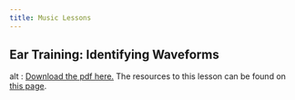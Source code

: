 ```yaml
---
title: Music Lessons
---
```

## Ear Training: Identifying Waveforms
<object data="/pdf/waveform-id-lp.pdf" type="application/pdf"
class="lp">
  alt : <a href="/pdf/waveform-id-lp.pdf">Download the pdf here.</a>
</object>
The resources to this lesson can be found on [this
page](https://www,emayhew.com/waveform-id.html).
